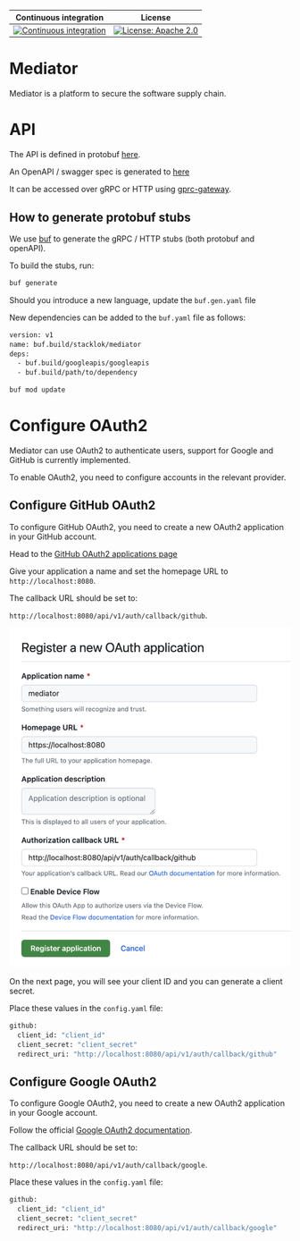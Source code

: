 Continuous integration | License 
 ----------------------|---------
 [![Continuous integration](https://github.com/stacklok/mediator/actions/workflows/main.yml/badge.svg)](https://github.com/stacklok/mediator/actions/workflows/main.yml) | [![License: Apache 2.0](https://img.shields.io/badge/License-Apache2.0-brightgreen.svg)](https://opensource.org/licenses/Apache-2.0)

# Mediator

Mediator is a platform to secure the software supply chain.

# API

The API is defined in protobuf [here](https://github.com/stacklok/mediator/blob/main/proto/v1/mediator.proto).

An OpenAPI / swagger spec is generated to [here](https://github.com/stacklok/mediator/blob/main/pkg/generated/openapi/proto/v1/mediator.swagger.json)

It can be accessed over gRPC or HTTP using [gprc-gateway](https://grpc-ecosystem.github.io/grpc-gateway/).

## How to generate protobuf stubs

We use [buf](https://buf.build/docs/) to generate the gRPC / HTTP stubs (both protobuf and openAPI). 

To build the stubs, run:

```bash
buf generate
```

Should you introduce a new language, update the `buf.gen.yaml` file

New dependencies can be added to the `buf.yaml` file as follows:

```bash
version: v1
name: buf.build/stacklok/mediator
deps:
  - buf.build/googleapis/googleapis
  - buf.build/path/to/dependency
```

```bash
buf mod update
```

# Configure OAuth2

Mediator can use OAuth2 to authenticate users, support for Google and GitHub is
currently implemented.

To enable OAuth2, you need to configure accounts in the relevant provider.

## Configure GitHub OAuth2

To configure GitHub OAuth2, you need to create a new OAuth2 application in your
GitHub account. 

Head to the [GitHub OAuth2 applications page](https://github.com/settings/applications/new)

Give your application a name and set the homepage URL to `http://localhost:8080`.

The callback URL should be set to:

`http://localhost:8080/api/v1/auth/callback/github`.

![GitHub OAuth2 application](images/new-github-oauth2.png)

On the next page, you will see your client ID and you can generate a client secret.

Place these values in the `config.yaml` file:

```bash
github:
  client_id: "client_id"
  client_secret: "client_secret"
  redirect_uri: "http://localhost:8080/api/v1/auth/callback/github"
```

## Configure Google OAuth2

To configure Google OAuth2, you need to create a new OAuth2 application in your
Google account. 

Follow the official [Google OAuth2 documentation](https://developers.google.com/identity/protocols/oauth2/web-server#creatingcred).

The callback URL should be set to:

`http://localhost:8080/api/v1/auth/callback/google`.

Place these values in the `config.yaml` file:

```bash
github:
  client_id: "client_id"
  client_secret: "client_secret"
  redirect_uri: "http://localhost:8080/api/v1/auth/callback/google"
```
